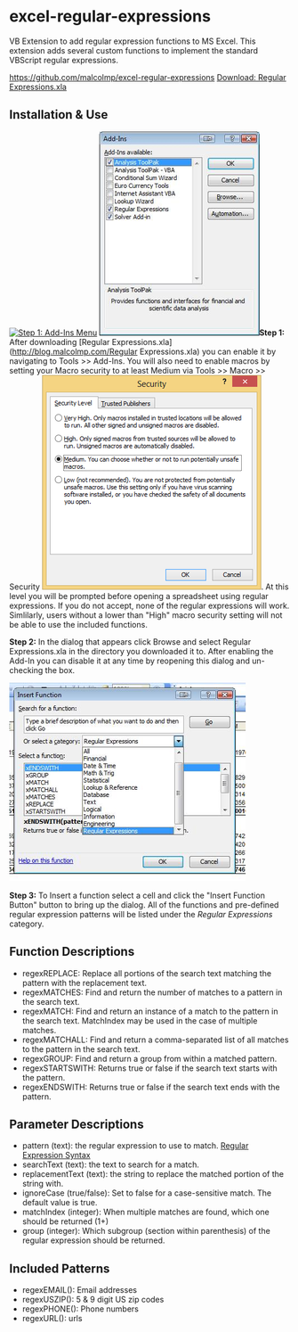 excel-regular-expressions
=========================

VB Extension to add regular expression functions to MS Excel. This extension adds several custom functions to implement the standard VBScript regular expressions.  

https://github.com/malcolmp/excel-regular-expressions
[Download: Regular Expressions.xla](https://github.com/malcolmp/excel-regular-expressions/Regular%20Expressions.xla)

## Installation & Use

[![](docs/images/RegEx-Tools-AddIns.jpg "Step 1: Add-Ins Menu")](docs/images/RegEx-Tools-AddIns.jpg)
[![](docs/images/RegEx-AddIns-Dialog.jpg "Step 2: Enable the Add-In")](docs/images/RegEx-AddIns-Dialog.jpg)**Step 1:** After downloading [Regular Expressions.xla](http://blog.malcolmp.com/Regular Expressions.xla) you can enable it by navigating to Tools >> Add-Ins. You will also need to enable macros by setting your Macro security to at least Medium via Tools >> Macro >> Security [![](docs/images/security.png "Step 2: Enable the Add-In")](docs/images/security.png). At this level you will be prompted before opening a spreadsheet using regular expressions. If you do not accept, none of the regular expressions will work. Simlilarly, users without a lower than "High" macro security setting will not be able to use the included functions.

**Step 2:** In the dialog that appears click Browse and select Regular Expressions.xla in the directory you downloaded it to.  After enabling the Add-In you can disable it at any time by reopening this dialog and un-checking the box.


[![](docs/images/RegEx-Functions.jpg "Step 3: Insert a Function")](docs/images/RegEx-Functions.jpg)

**Step 3:** To Insert a function select a cell and click the "Insert Function Button" button to bring up the dialog.  All of the functions and pre-defined regular expression patterns will be listed under the _Regular Expressions_ category.


## Function Descriptions

*   regexREPLACE: Replace all portions of the search text matching the pattern with the replacement text.
*   regexMATCHES: Find and return the number of matches to a pattern in the search text.
*   regexMATCH: Find and return an instance of a match to the pattern in the search text. MatchIndex may be used in the case of multiple matches.
*   regexMATCHALL: Find and return a comma-separated list of all matches to the pattern in the search text.
*   regexGROUP: Find and return a group from within a matched pattern.
*   regexSTARTSWITH: Returns true or false if the search text starts with the pattern.
*   regexENDSWITH: Returns true or false if the search text ends with the pattern.

## Parameter Descriptions

*   pattern (text): the regular expression to use to match. [Regular Expression Syntax](http://msdn.microsoft.com/en-us/library/1400241x%28VS.85%29.aspx "VBScript Regular Expressions")
*   searchText (text): the text to search for a match.
*   replacementText (text): the string to replace the matched portion of the string with.
*   ignoreCase (true/false): Set to false for a case-sensitive match. The default value is true.
*   matchIndex (integer): When multiple matches are found, which one should be returned (1+)
*   group (integer): Which subgroup (section within parenthesis) of the regular expression should be returned.

## Included Patterns

* regexEMAIL():  Email addresses
* regexUSZIP(): 5 & 9 digit US zip codes
* regexPHONE(): Phone numbers
* regexURL(): urls
